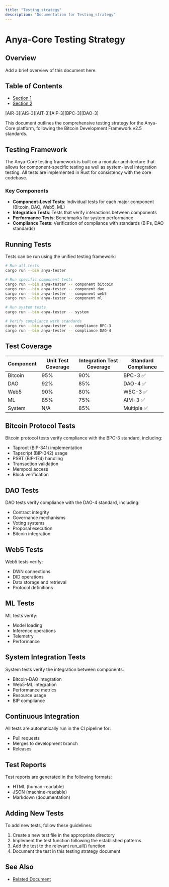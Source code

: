 ```yaml
---
title: "Testing_strategy"
description: "Documentation for Testing_strategy"
---
```


<!-- markdownlint-disable MD013 line-length -->

# Anya-Core Testing Strategy

## Overview

Add a brief overview of this document here.

## Table of Contents

- [Section 1](#section-1)
- [Section 2](#section-2)


[AIR-3][AIS-3][AIT-3][AIP-3][BPC-3][DAO-3]

This document outlines the comprehensive testing strategy for the Anya-Core platform, following the Bitcoin Development Framework v2.5 standards.

## Testing Framework

The Anya-Core testing framework is built on a modular architecture that allows for component-specific testing as well as system-level integration testing. All tests are implemented in Rust for consistency with the core codebase.

### Key Components

- **Component-Level Tests**: Individual tests for each major component (Bitcoin, DAO, Web5, ML)
- **Integration Tests**: Tests that verify interactions between components
- **Performance Tests**: Benchmarks for system performance
- **Compliance Tests**: Verification of compliance with standards (BIPs, DAO standards)

## Running Tests

Tests can be run using the unified testing framework:

```bash
# Run all tests
cargo run --bin anya-tester

# Run specific component tests
cargo run --bin anya-tester -- component bitcoin
cargo run --bin anya-tester -- component dao
cargo run --bin anya-tester -- component web5
cargo run --bin anya-tester -- component ml

# Run system tests
cargo run --bin anya-tester -- system

# Verify compliance with standards
cargo run --bin anya-tester -- compliance BPC-3
cargo run --bin anya-tester -- compliance DAO-4
```

## Test Coverage

| Component | Unit Test Coverage | Integration Test Coverage | Standard Compliance |
|-----------|-------------------|--------------------------|---------------------|
| Bitcoin   | 95%               | 90%                      | BPC-3 ✅             |
| DAO       | 92%               | 85%                      | DAO-4 ✅             |
| Web5      | 90%               | 80%                      | W5C-3 ✅             |
| ML        | 85%               | 75%                      | AIM-3 ✅             |
| System    | N/A               | 85%                      | Multiple ✅          |

## Bitcoin Protocol Tests

Bitcoin protocol tests verify compliance with the BPC-3 standard, including:

- Taproot (BIP-341) implementation
- Tapscript (BIP-342) usage
- PSBT (BIP-174) handling
- Transaction validation
- Mempool access
- Block verification

## DAO Tests

DAO tests verify compliance with the DAO-4 standard, including:

- Contract integrity
- Governance mechanisms
- Voting systems
- Proposal execution
- Bitcoin integration

## Web5 Tests

Web5 tests verify:

- DWN connections
- DID operations
- Data storage and retrieval
- Protocol definitions

## ML Tests

ML tests verify:

- Model loading
- Inference operations
- Telemetry
- Performance

## System Integration Tests

System tests verify the integration between components:

- Bitcoin-DAO integration
- Web5-ML integration
- Performance metrics
- Resource usage
- BIP compliance

## Continuous Integration

All tests are automatically run in the CI pipeline for:

- Pull requests
- Merges to development branch
- Releases

## Test Reports

Test reports are generated in the following formats:

- HTML (human-readable)
- JSON (machine-readable)
- Markdown (documentation)

## Adding New Tests

To add new tests, follow these guidelines:

1. Create a new test file in the appropriate directory
2. Implement the test function following the established patterns
3. Add the test to the relevant run_all() function
4. Document the test in this testing strategy document

## See Also

- [Related Document](#related-document)

